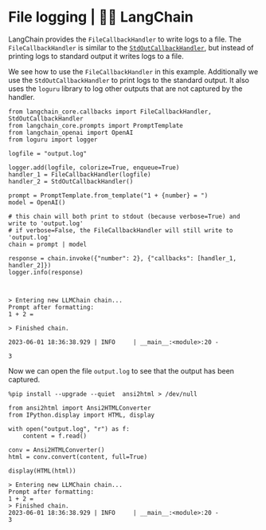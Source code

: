 # File logging | 🦜️🔗 LangChain
LangChain provides the `FileCallbackHandler` to write logs to a file. The `FileCallbackHandler` is similar to the [`StdOutCallbackHandler`](https://python.langchain.com/docs/modules/callbacks/), but instead of printing logs to standard output it writes logs to a file.

We see how to use the `FileCallbackHandler` in this example. Additionally we use the `StdOutCallbackHandler` to print logs to the standard output. It also uses the `loguru` library to log other outputs that are not captured by the handler.

```
from langchain_core.callbacks import FileCallbackHandler, StdOutCallbackHandler
from langchain_core.prompts import PromptTemplate
from langchain_openai import OpenAI
from loguru import logger

logfile = "output.log"

logger.add(logfile, colorize=True, enqueue=True)
handler_1 = FileCallbackHandler(logfile)
handler_2 = StdOutCallbackHandler()

prompt = PromptTemplate.from_template("1 + {number} = ")
model = OpenAI()

# this chain will both print to stdout (because verbose=True) and write to 'output.log'
# if verbose=False, the FileCallbackHandler will still write to 'output.log'
chain = prompt | model

response = chain.invoke({"number": 2}, {"callbacks": [handler_1, handler_2]})
logger.info(response)

```


```


> Entering new LLMChain chain...
Prompt after formatting:
1 + 2 = 

> Finished chain.

```


```
2023-06-01 18:36:38.929 | INFO     | __main__:<module>:20 - 

3

```


Now we can open the file `output.log` to see that the output has been captured.

```
%pip install --upgrade --quiet  ansi2html > /dev/null

```


```
from ansi2html import Ansi2HTMLConverter
from IPython.display import HTML, display

with open("output.log", "r") as f:
    content = f.read()

conv = Ansi2HTMLConverter()
html = conv.convert(content, full=True)

display(HTML(html))

```


```
> Entering new LLMChain chain...
Prompt after formatting:
1 + 2 = 
> Finished chain.
2023-06-01 18:36:38.929 | INFO     | __main__:<module>:20 - 
3

```
